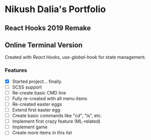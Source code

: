 # Nikush Dalia's Portfolio
## React Hooks 2019 Remake
## Online Terminal Version

Created with *React Hooks*, *use-global-hook* for state management.

### Features

- [x] Started project... finally.
- [ ] SCSS support
- [ ] Re-create basic CMD line
- [ ] Fully re-created with all menu items
- [ ] Re-created easter eggs
- [ ] Extend first easter egg
- [ ] Create basic commands like "cd", "ls", etc.
- [ ] Implement first crazy feature (ML-related)
- [ ] Implement game
- [ ] Create more items in this list